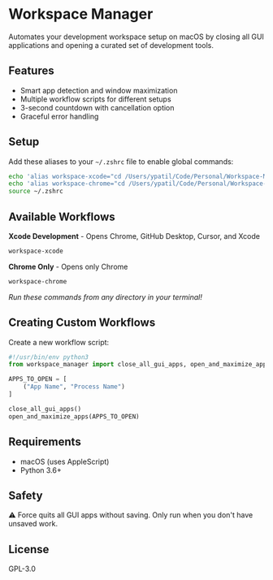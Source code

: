 # Workspace Manager

Automates your development workspace setup on macOS by closing all GUI applications and opening a curated set of development tools.

## Features

- Smart app detection and window maximization
- Multiple workflow scripts for different setups
- 3-second countdown with cancellation option
- Graceful error handling

## Setup

Add these aliases to your `~/.zshrc` file to enable global commands:

```bash
echo 'alias workspace-xcode="cd /Users/ypatil/Code/Personal/Workspace-Manager && ./xcode_flow.py"' >> ~/.zshrc
echo 'alias workspace-chrome="cd /Users/ypatil/Code/Personal/Workspace-Manager && ./chrome_flow.py"' >> ~/.zshrc
source ~/.zshrc
```

## Available Workflows

**Xcode Development** - Opens Chrome, GitHub Desktop, Cursor, and Xcode
```bash
workspace-xcode
```

**Chrome Only** - Opens only Chrome
```bash
workspace-chrome
```

*Run these commands from any directory in your terminal!*

## Creating Custom Workflows

Create a new workflow script:

```python
#!/usr/bin/env python3
from workspace_manager import close_all_gui_apps, open_and_maximize_apps

APPS_TO_OPEN = [
    ("App Name", "Process Name")
]

close_all_gui_apps()
open_and_maximize_apps(APPS_TO_OPEN)
```

## Requirements

- macOS (uses AppleScript)
- Python 3.6+

## Safety

⚠️ Force quits all GUI apps without saving. Only run when you don't have unsaved work.

## License

GPL-3.0
